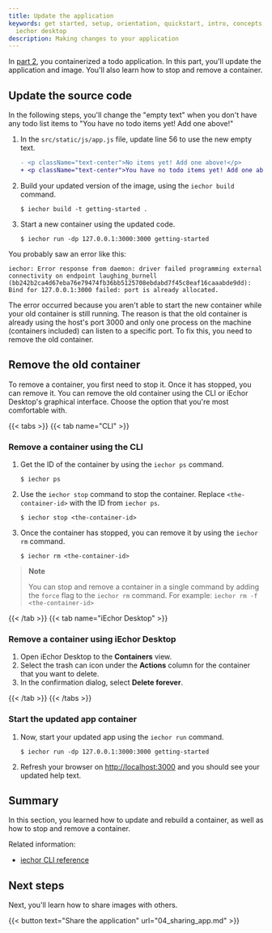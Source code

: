```yaml
---
title: Update the application
keywords: get started, setup, orientation, quickstart, intro, concepts, containers,
  iechor desktop
description: Making changes to your application
---
```


In [part 2](./02_our_app.md), you containerized a todo application. In this part, you'll update the application and image. You'll also learn how to stop and remove a container.

## Update the source code

In the following steps, you'll change the "empty text" when you don't have any todo list items to "You have no todo items yet! Add one above!"


1. In the `src/static/js/app.js` file, update line 56 to use the new empty text.

   ```diff
   - <p className="text-center">No items yet! Add one above!</p>
   + <p className="text-center">You have no todo items yet! Add one above!</p>
   ```

2. Build your updated version of the image, using the `iechor build` command.

   ```console
   $ iechor build -t getting-started .
   ```

3. Start a new container using the updated code.

   ```console
   $ iechor run -dp 127.0.0.1:3000:3000 getting-started
   ```

You probably saw an error like this:

```console
iechor: Error response from daemon: driver failed programming external connectivity on endpoint laughing_burnell 
(bb242b2ca4d67eba76e79474fb36bb5125708ebdabd7f45c8eaf16caaabde9dd): Bind for 127.0.0.1:3000 failed: port is already allocated.
```

The error occurred because you aren't able to start the new container while your old container is still running. The reason is that the old container is already using the host's port 3000 and only one process on the machine (containers included) can listen to a specific port. To fix this, you need to remove the old container.

## Remove the old container

To remove a container, you first need to stop it. Once it has stopped, you can remove it. You can remove the old container using the CLI or iEchor Desktop's graphical interface. Choose the option that you're most comfortable with.

{{< tabs >}}
{{< tab name="CLI" >}}

### Remove a container using the CLI

1. Get the ID of the container by using the `iechor ps` command.

   ```console
   $ iechor ps
   ```

2. Use the `iechor stop` command to stop the container. Replace `<the-container-id>` with the ID from `iechor ps`.

   ```console
   $ iechor stop <the-container-id>
   ```

3. Once the container has stopped, you can remove it by using the `iechor rm` command.

   ```console
   $ iechor rm <the-container-id>
   ```

>**Note**
>
>You can stop and remove a container in a single command by adding the `force` flag to the `iechor rm` command. For example: `iechor rm -f <the-container-id>`

{{< /tab >}}
{{< tab name="iEchor Desktop" >}}

### Remove a container using iEchor Desktop

1. Open iEchor Desktop to the **Containers** view.
2. Select the trash can icon under the **Actions** column for the container that you want to delete.
3. In the confirmation dialog, select **Delete forever**.

{{< /tab >}}
{{< /tabs >}}

### Start the updated app container

1. Now, start your updated app using the `iechor run` command.

   ```console
   $ iechor run -dp 127.0.0.1:3000:3000 getting-started
   ```

2. Refresh your browser on [http://localhost:3000](http://localhost:3000) and you should see your updated help text.

## Summary

In this section, you learned how to update and rebuild a container, as well as how to stop and remove a container.

Related information:
 - [iechor CLI reference](/reference/cli/iechor/)

## Next steps

Next, you'll learn how to share images with others.

{{< button text="Share the application" url="04_sharing_app.md" >}}
